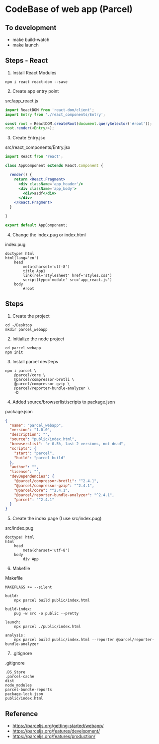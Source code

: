 # CodeBase of web app (Parcel)

## To development

 - make build-watch
 - make launch

## Steps - React

1. Install React Modules

```shell=
npm i react react-dom --save
```

2. Create app entry point

src/app_react.js
```javascript
import ReactDOM from 'react-dom/client';
import Entry from './react_components/Entry';

const root = ReactDOM.createRoot(document.querySelector('#root'));
root.render(<Entry/>);

```

3. Create Entry.jsx

src/react_components/Entry.jsx

```jsx
import React from 'react';

class AppComponent extends React.Component {

  render() {
    return <React.Fragment>
      <div className='app_header'/>
      <div className='app_body'>
        <div>asdf</div>
      </div>
    </React.Fragment>
  }

}

export default AppComponent;
```

4. Change the index.pug or index.html

index.pug
```pug
doctype! html
html(lang='en')
    head
        meta(charset='utf-8')
        title App1
        link(rel='stylesheet' href='styles.css')
        script(type='module' src='app_react.js')
    body
        #root
```

## Steps

1. Create the project

```shell=
cd ~/Desktop
mkdir parcel_webapp
```

2. Initialize the node project

```shell=
cd parcel_webapp
npm init
```

3. Install parcel devDeps

```shell=
npm i parcel \
    @parcel/core \
    @parcel/compressor-brotli \
    @parcel/compressor-gzip \
    @parcel/reporter-bundle-analyzer \
    -D
```

4. Added source/browserlist/scripts to package.json

package.json
```json
{
  "name": "parcel_webapp",
  "version": "1.0.0",
  "description": "",
  "source": "public/index.html",
  "browserslist": "> 0.5%, last 2 versions, not dead",
  "scripts": {
    "start": "parcel",
    "build": "parcel build"
  },
  "author": "",
  "license": "",
  "devDependencies": {
    "@parcel/compressor-brotli": "^2.4.1",
    "@parcel/compressor-gzip": "^2.4.1",
    "@parcel/core": "^2.4.1",
    "@parcel/reporter-bundle-analyzer": "^2.4.1",
    "parcel": "^2.4.1"
  }
}
```

5. Create the index page (I use src/index.pug)

src/index.pug
```pug
doctype! html
html
    head
        meta(charset='utf-8')
    body
        div App
```

6. Makefile

Makefile
```
MAKEFLAGS += --silent

build:
    npx parcel build public/index.html

build-index:
    pug -w src -o public --pretty

launch:
    npx parcel ./public/index.html

analysis:
    npx parcel build public/index.html --reporter @parcel/reporter-bundle-analyzer

```

7. .gitignore

.gitignore
```
.DS_Store
.parcel-cache
dist
node_modules
parcel-bundle-reports
package-lock.json
public/index.html
```

## Reference

 - https://parceljs.org/getting-started/webapp/
 - https://parceljs.org/features/development/
 - https://parceljs.org/features/production/
